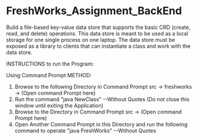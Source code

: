 # FreshWorks_Assignment_BackEnd
Build a file-based key-value data store that supports the basic CRD (create, read, and delete) operations. This data store is meant to be used as a local storage for one single process on one laptop. The data store must be exposed as a library to clients that can instantiate a class and work with the data store.


INSTRUCTIONS to run the Program:

Using Command Prompt METHOD:
1. Browse to the following Directory in Command Prompt
	 src -> freshworks -> (Open command Prompt here)
2. Run the command
    "java NewClass"        --Without Quotes 	(Do not close this window until exiting the Application)
3. Browse to the Directory in Command Prompt
	 src ->  (Open command Prompt here)
3. Open Another Command Prompt in this Directory and run the following command to operate
    "java FreshWorks"            --Without Quotes 
